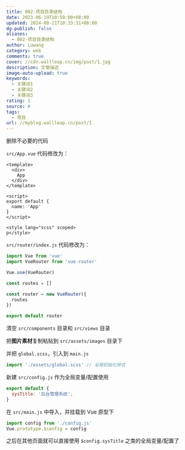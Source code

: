 ```yaml
---
title: 002-项目目录结构
date: 2023-06-19T10:59:00+08:00
updated: 2024-08-21T10:33:31+08:00
dg-publish: false
aliases:
  - 002-项目目录结构
author: Luwang
category: web
comments: true
cover: //cdn.wallleap.cn/img/post/1.jpg
description: 文章描述
image-auto-upload: true
keywords:
  - 关键词1
  - 关键词2
  - 关键词3
rating: 1
source: #
tags:
  - 项目
url: //myblog.wallleap.cn/post/1
---
```


删除不必要的代码

`src/App.vue` 代码修改为：

```vue
<template>
  <div>
    App
  </div>
</template>

<script>
export default {
  name: 'App'
}
</script>

<style lang="scss" scoped>
p</style>
```

`src/router/index.js` 代码修改为：

```js
import Vue from 'vue'
import VueRouter from 'vue-router'

Vue.use(VueRouter)

const routes = []

const router = new VueRouter({
  routes
})

export default router
```

清空 `src/components` 目录和 `src/views` 目录

把**图片素材**复制粘贴到 `src/assets/images` 目录下

并把 `global.scss`，引入到 `main.js`

```js
import './assets/global.scss' // 全局初始化样式
```

新建 `src/config.js` 作为全局变量/配置使用

```js
export default {
  sysTitle: '后台管理系统',
}
```

在 `src/main.js` 中导入，并挂载到 Vue 原型下

```js
import config from './config.js'
Vue.prototype.$config = config
```

之后在其他页面就可以直接使用 `$config.sysTitle` 之类的全局变量/配置了
